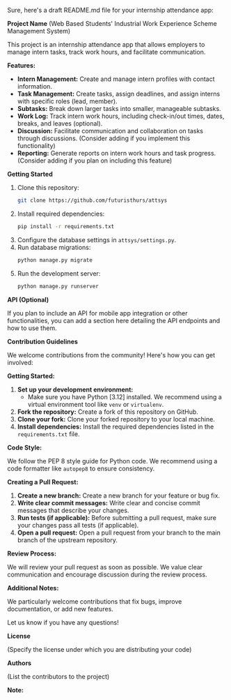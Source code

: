 Sure, here's a draft README.md file for your internship attendance app:

**Project Name**  (Web Based Students' Industrial Work Experience Scheme Management System)

This project is an internship attendance app that allows employers to manage intern tasks, track work hours, and facilitate communication.

**Features:**

* **Intern Management:** Create and manage intern profiles with contact information.
* **Task Management:** Create tasks, assign deadlines, and assign interns with specific roles (lead, member).
* **Subtasks:** Break down larger tasks into smaller, manageable subtasks.
* **Work Log:** Track intern work hours, including check-in/out times, dates, breaks, and leaves (optional).
* **Discussion:** Facilitate communication and collaboration on tasks through discussions.  (Consider adding if you implement this functionality)
* **Reporting:** Generate reports on intern work hours and task progress. (Consider adding if you plan on including this feature)

**Getting Started**

1. Clone this repository:
   ```bash
   git clone https://github.com/futuristhurs/attsys
   ```
2. Install required dependencies:
   ```bash
   pip install -r requirements.txt
   ```
3. Configure the database settings in `attsys/settings.py`.
4. Run database migrations:
   ```bash
   python manage.py migrate
   ```
5. Run the development server:
   ```bash
   python manage.py runserver
   ```

**API (Optional)**

If you plan to include an API for mobile app integration or other functionalities, you can add a section here detailing the API endpoints and how to use them.

**Contribution Guidelines**

We welcome contributions from the community! Here's how you can get involved:

**Getting Started:**

1. **Set up your development environment:**
   - Make sure you have Python [3.12] installed. We recommend using a virtual environment tool like `venv` or `virtualenv`.
2. **Fork the repository:**
   Create a fork of this repository on GitHub.
3. **Clone your fork:**
   Clone your forked repository to your local machine.
4. **Install dependencies:**
   Install the required dependencies listed in the `requirements.txt` file.

**Code Style:**

We follow the PEP 8 style guide for Python code. We recommend using a code formatter like `autopep8` to ensure consistency.

**Creating a Pull Request:**

1. **Create a new branch:**
   Create a new branch for your feature or bug fix.
2. **Write clear commit messages:**
   Write clear and concise commit messages that describe your changes.
3. **Run tests (if applicable):**
   Before submitting a pull request, make sure your changes pass all tests (if applicable).
4. **Open a pull request:**
   Open a pull request from your branch to the main branch of the upstream repository.

**Review Process:**

We will review your pull request as soon as possible. We value clear communication and encourage discussion during the review process.

**Additional Notes:**

We particularly welcome contributions that fix bugs, improve documentation, or add new features. 

Let us know if you have any questions!

**License**

(Specify the license under which you are distributing your code)

**Authors**

(List the contributors to the project)

**Note:**

